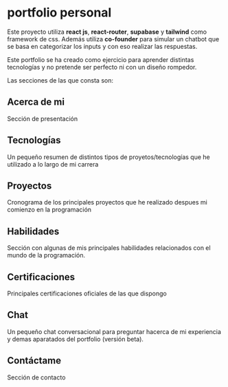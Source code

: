 # **portfolio personal**

Este proyecto utiliza **react js**, **react-router**, **supabase** y **tailwind** como framework de css. Además utiliza **co-founder** para simular un chatbot que se basa en categorizar los inputs y con eso realizar las respuestas.

Este portfolio se ha creado como ejercicio para aprender distintas tecnologías y no pretende ser perfecto ni con un diseño rompedor.

Las secciones de las que consta son:

## **Acerca de mi**

Sección de presentación

## **Tecnologías**

Un pequeño resumen de distintos tipos de proyetos/tecnologías que he utilizado a lo largo de mi carrera

## **Proyectos**

Cronograma de los principales proyectos que he realizado despues mi comienzo en la programación

## **Habilidades**

Sección con algunas de mis principales habilidades relacionados con el mundo de la programación.

## **Certificaciones**

Principales certificaciones oficiales de las que dispongo

## **Chat**

Un pequeño chat conversacional para preguntar hacerca de mi experiencia y demas aparatados del portfolio (versión beta).

## **Contáctame**

Sección de contacto

